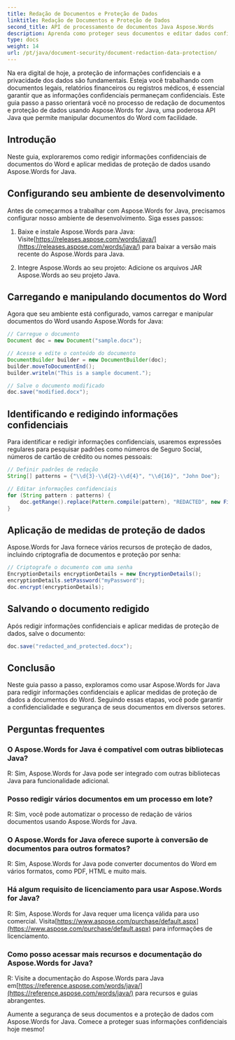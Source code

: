 ```yaml
---
title: Redação de Documentos e Proteção de Dados
linktitle: Redação de Documentos e Proteção de Dados
second_title: API de processamento de documentos Java Aspose.Words
description: Aprenda como proteger seus documentos e editar dados confidenciais usando Aspose.Words for Java. Guia passo a passo com código-fonte.
type: docs
weight: 14
url: /pt/java/document-security/document-redaction-data-protection/
---
```


Na era digital de hoje, a proteção de informações confidenciais e a privacidade dos dados são fundamentais. Esteja você trabalhando com documentos legais, relatórios financeiros ou registros médicos, é essencial garantir que as informações confidenciais permaneçam confidenciais. Este guia passo a passo orientará você no processo de redação de documentos e proteção de dados usando Aspose.Words for Java, uma poderosa API Java que permite manipular documentos do Word com facilidade.

## Introdução

Neste guia, exploraremos como redigir informações confidenciais de documentos do Word e aplicar medidas de proteção de dados usando Aspose.Words for Java. 

## Configurando seu ambiente de desenvolvimento

Antes de começarmos a trabalhar com Aspose.Words for Java, precisamos configurar nosso ambiente de desenvolvimento. Siga esses passos:

1.  Baixe e instale Aspose.Words para Java: Visite[https://releases.aspose.com/words/java/](https://releases.aspose.com/words/java/) para baixar a versão mais recente do Aspose.Words para Java.

2. Integre Aspose.Words ao seu projeto: Adicione os arquivos JAR Aspose.Words ao seu projeto Java.

## Carregando e manipulando documentos do Word

Agora que seu ambiente está configurado, vamos carregar e manipular documentos do Word usando Aspose.Words for Java:

```java
// Carregue o documento
Document doc = new Document("sample.docx");

// Acesse e edite o conteúdo do documento
DocumentBuilder builder = new DocumentBuilder(doc);
builder.moveToDocumentEnd();
builder.writeln("This is a sample document.");

// Salve o documento modificado
doc.save("modified.docx");
```

## Identificando e redigindo informações confidenciais

Para identificar e redigir informações confidenciais, usaremos expressões regulares para pesquisar padrões como números de Seguro Social, números de cartão de crédito ou nomes pessoais:

```java
// Definir padrões de redação
String[] patterns = {"\\d{3}-\\d{2}-\\d{4}", "\\d{16}", "John Doe"};

// Editar informações confidenciais
for (String pattern : patterns) {
    doc.getRange().replace(Pattern.compile(pattern), "REDACTED", new FindReplaceOptions());
}
```

## Aplicação de medidas de proteção de dados

Aspose.Words for Java fornece vários recursos de proteção de dados, incluindo criptografia de documentos e proteção por senha:

```java
// Criptografe o documento com uma senha
EncryptionDetails encryptionDetails = new EncryptionDetails();
encryptionDetails.setPassword("myPassword");
doc.encrypt(encryptionDetails);
```

## Salvando o documento redigido

Após redigir informações confidenciais e aplicar medidas de proteção de dados, salve o documento:

```java
doc.save("redacted_and_protected.docx");
```

## Conclusão

Neste guia passo a passo, exploramos como usar Aspose.Words for Java para redigir informações confidenciais e aplicar medidas de proteção de dados a documentos do Word. Seguindo essas etapas, você pode garantir a confidencialidade e segurança de seus documentos em diversos setores.

## Perguntas frequentes

### O Aspose.Words for Java é compatível com outras bibliotecas Java?

R: Sim, Aspose.Words for Java pode ser integrado com outras bibliotecas Java para funcionalidade adicional.

### Posso redigir vários documentos em um processo em lote?

R: Sim, você pode automatizar o processo de redação de vários documentos usando Aspose.Words for Java.

### O Aspose.Words for Java oferece suporte à conversão de documentos para outros formatos?

R: Sim, Aspose.Words for Java pode converter documentos do Word em vários formatos, como PDF, HTML e muito mais.

### Há algum requisito de licenciamento para usar Aspose.Words for Java?

 R: Sim, Aspose.Words for Java requer uma licença válida para uso comercial. Visita[https://www.aspose.com/purchase/default.aspx](https://www.aspose.com/purchase/default.aspx) para informações de licenciamento.

### Como posso acessar mais recursos e documentação do Aspose.Words for Java?

R: Visite a documentação do Aspose.Words para Java em[https://reference.aspose.com/words/java/](https://reference.aspose.com/words/java/) para recursos e guias abrangentes.

Aumente a segurança de seus documentos e a proteção de dados com Aspose.Words for Java. Comece a proteger suas informações confidenciais hoje mesmo!